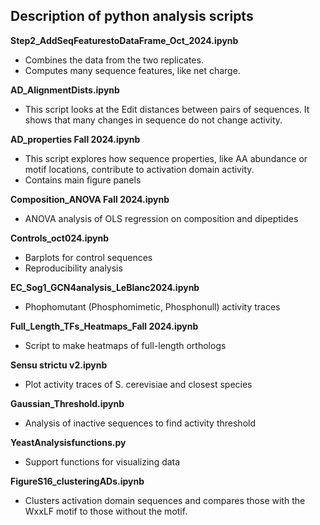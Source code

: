 ## Description of python analysis scripts

**Step2_AddSeqFeaturestoDataFrame_Oct_2024.ipynb**
- Combines the data from the two replicates.
- Computes many sequence features, like net charge.


**AD_AlignmentDists.ipynb**
- This script looks at the Edit distances between pairs of sequences. It shows that many changes in sequence do not change activity.


**AD_properties Fall 2024.ipynb**
- This script explores how sequence properties, like AA abundance or motif locations, contribute to activation domain activity.
- Contains main figure panels


**Composition_ANOVA Fall 2024.ipynb**
- ANOVA analysis of OLS regression on composition and dipeptides


**Controls_oct024.ipynb**
- Barplots for control sequences
- Reproducibility analysis

**EC_Sog1_GCN4analysis_LeBlanc2024.ipynb**
- Phophomutant (Phosphomimetic, Phosphonull) activity traces

**Full_Length_TFs_Heatmaps_Fall 2024.ipynb**
- Script to make heatmaps of full-length orthologs 


**Sensu strictu v2.ipynb**
- Plot activity traces of S. cerevisiae and closest species


**Gaussian_Threshold.ipynb**
- Analysis of inactive sequences to find activity threshold


**YeastAnalysisfunctions.py**
- Support functions for visualizing data

**FigureS16_clusteringADs.ipynb**
- Clusters activation domain sequences and compares those with the WxxLF motif to those without the motif. 

